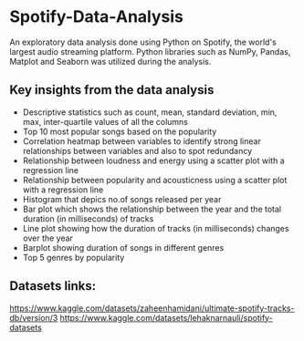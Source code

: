 # Spotify-Data-Analysis

An exploratory data analysis done using Python on Spotify, the world's largest audio streaming platform. Python libraries such as NumPy, Pandas, Matplot and Seaborn was utilized during the analysis.

## Key insights from the data analysis

* Descriptive statistics such as count, mean, standard deviation, min, max, inter-quartile values of all the columns
* Top 10 most popular songs based on the popularity
* Correlation heatmap between variables to identify strong linear relationships between variables and also to spot redundancy
* Relationship between loudness and energy using a scatter plot with a regression line
* Relationship between popularity and acousticness using a scatter plot with a regression line
* Histogram that depics no.of songs released per year
* Bar plot which shows the relationship between the year and the total duration (in milliseconds) of tracks
* Line plot showing how the duration of tracks (in milliseconds) changes over the year
* Barplot showing duration of songs in different genres
* Top 5 genres by popularity

## Datasets links:
https://www.kaggle.com/datasets/zaheenhamidani/ultimate-spotify-tracks-db/version/3
https://www.kaggle.com/datasets/lehaknarnauli/spotify-datasets
